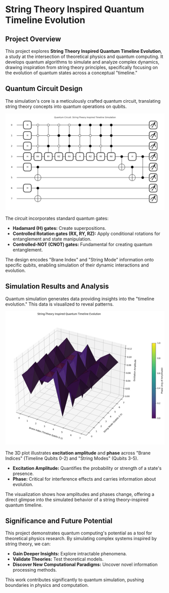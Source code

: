 
#  String Theory Inspired Quantum Timeline Evolution

## Project Overview

This project explores **String Theory Inspired Quantum Timeline Evolution**, a study at the intersection of theoretical physics and quantum computing. It develops quantum algorithms to simulate and analyze complex dynamics, drawing inspiration from string theory principles, specifically focusing on the evolution of quantum states across a conceptual "timeline."

## Quantum Circuit Design

The simulation's core is a meticulously crafted quantum circuit, translating string theory concepts into quantum operations on qubits.

![Quantum Circuit Diagram](String%20theory%20inspired%20quantum%20timeline%20evolution_qc.jpg)

The circuit incorporates standard quantum gates:

* **Hadamard (H) gates:** Create superpositions.
* **Controlled Rotation gates (RX, RY, RZ):** Apply conditional rotations for entanglement and state manipulation.
* **Controlled-NOT (CNOT) gates:** Fundamental for creating quantum entanglement.

The design encodes "Brane Index" and "String Mode" information onto specific qubits, enabling simulation of their dynamic interactions and evolution.

## Simulation Results and Analysis

Quantum simulation generates data providing insights into the "timeline evolution." This data is visualized to reveal patterns.

![3D Plot of Simulation Results](String%20theory%20inspired%20quantum%20timeline%20evolution.jpg)

The 3D plot illustrates **excitation amplitude** and **phase** across "Brane Indices" (Timeline Qubits 0-2) and "String Modes" (Qubits 3-5).

* **Excitation Amplitude:** Quantifies the probability or strength of a state's presence.
* **Phase:** Critical for interference effects and carries information about evolution.

The visualization shows how amplitudes and phases change, offering a direct glimpse into the simulated behavior of a string theory-inspired quantum timeline.

## Significance and Future Potential

This project demonstrates quantum computing's potential as a tool for theoretical physics research. By simulating complex systems inspired by string theory, we can:

* **Gain Deeper Insights:** Explore intractable phenomena.
* **Validate Theories:** Test theoretical models.
* **Discover New Computational Paradigms:** Uncover novel information processing methods.

This work contributes significantly to quantum simulation, pushing boundaries in physics and computation.
